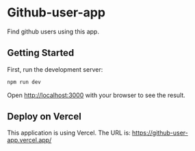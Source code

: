 # Github-user-app
Find github users using this app.

## Getting Started

First, run the development server:

```bash
npm run dev
```

Open [http://localhost:3000](http://localhost:3000) with your browser to see the result.

## Deploy on Vercel

This application is using Vercel.
The URL is: https://github-user-app.vercel.app/
